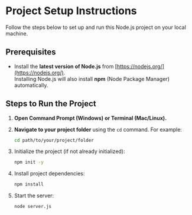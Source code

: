 # Project Setup Instructions

Follow the steps below to set up and run this Node.js project on your local machine.

## Prerequisites

- Install the **latest version of Node.js** from [https://nodejs.org/](https://nodejs.org/).  
  Installing Node.js will also install **npm** (Node Package Manager) automatically.

## Steps to Run the Project

1. **Open Command Prompt (Windows) or Terminal (Mac/Linux).**

2. **Navigate to your project folder** using the `cd` command. For example:
   ```bash
   cd path/to/your/project/folder
   
3. Initialize the project (if not already initialized):
    ```bash
   npm init -y

5. Install project dependencies:
    ```bash
   npm install

7. Start the server:
    ```bash
   node server.js
